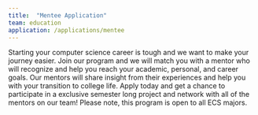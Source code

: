 ```yaml
---
title:  "Mentee Application"
team: education
application: /applications/mentee
---
```

Starting your computer science career is tough and we want to make your journey easier. Join our program and we will match you with a mentor who will recognize and help you reach your academic, personal, and career goals. Our mentors will share insight from their experiences and help you with your transition to college life. Apply today and get a chance to participate in a exclusive semester long project and network with all of the mentors on our team! 
Please note, this program is open to all ECS majors.
